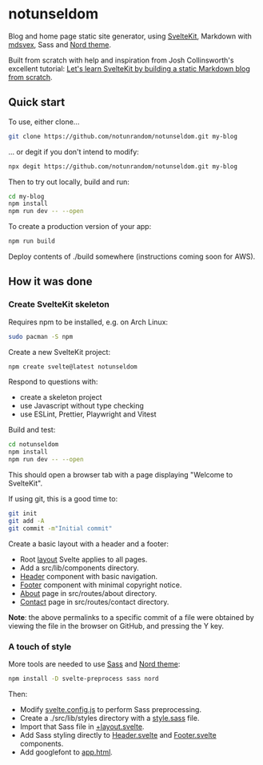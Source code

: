 # notunseldom

Blog and home page static site generator, using
[SvelteKit](https://kit.svelte.dev/), Markdown with
[mdsvex](https://mdsvex.com/), Sass and [Nord
theme](https://www.nordtheme.com/).

Built from scratch with help and inspiration from Josh Collinsworth's excellent
tutorial: [Let's learn SvelteKit by building a static Markdown blog from
scratch](https://joshcollinsworth.com/blog/build-static-sveltekit-markdown-blog).

## Quick start

To use, either clone...

```bash
git clone https://github.com/notunrandom/notunseldom.git my-blog
```

... or degit if you don't intend to modify:

```bash
npx degit https://github.com/notunrandom/notunseldom.git my-blog
```

Then to try out locally, build and run:

```bash
cd my-blog
npm install
npm run dev -- --open
```

To create a production version of your app:

```bash
npm run build
```

Deploy contents of ./build somewhere (instructions coming soon for AWS).

## How it was done

### Create SvelteKit skeleton

Requires npm to be installed, e.g. on Arch Linux:

```bash
sudo pacman -S npm
```

Create a new SvelteKit project:

```bash
npm create svelte@latest notunseldom
```

Respond to questions with:

- create a skeleton project
- use Javascript without type checking
- use ESLint, Prettier, Playwright and Vitest

Build and test:

```bash
cd notunseldom
npm install
npm run dev -- --open
```

This should open a browser tab with a page displaying "Welcome to SvelteKit".

If using git, this is a good time to:

```bash
git init
git add -A
git commit -m"Initial commit"
```

Create a basic layout with a header and a footer:

- Root [layout](https://github.com/notunrandom/notunseldom/blob/73a696e3c9726193ca9478d14f5f328ad5dc1e90/src/routes/%2Blayout.svelte) Svelte applies to all pages.
- Add a src/lib/components directory.
- [Header](https://github.com/notunrandom/notunseldom/blob/73a696e3c9726193ca9478d14f5f328ad5dc1e90/src/lib/components/Header.svelte) component with basic navigation.
- [Footer](https://github.com/notunrandom/notunseldom/blob/73a696e3c9726193ca9478d14f5f328ad5dc1e90/src/lib/components/Footer.svelte) component with minimal copyright notice.
- [About](https://github.com/notunrandom/notunseldom/blob/73a696e3c9726193ca9478d14f5f328ad5dc1e90/src/routes/about/%2Bpage.svelte) page in src/routes/about directory.
- [Contact](https://github.com/notunrandom/notunseldom/blob/73a696e3c9726193ca9478d14f5f328ad5dc1e90/src/routes/contact/%2Bpage.svelte) page in src/routes/contact directory.

**Note**: the above permalinks to a specific commit of a file were obtained by viewing the file in the browser on GitHub, and pressing the Y key.

### A touch of style

More tools are needed to use [Sass](https://sass-lang.com/) and [Nord theme](https://www.nordtheme.com/):

```bash
npm install -D svelte-preprocess sass nord
```

Then:

- Modify [svelte.config.js](https://github.com/notunrandom/notunseldom/blob/6b7dd9b26c6ff1edbe8f463602eb1bd83da12c0c/svelte.config.js) to perform Sass preprocessing.
- Create a ./src/lib/styles directory with a [style.sass](https://github.com/notunrandom/notunseldom/blob/6b7dd9b26c6ff1edbe8f463602eb1bd83da12c0c/src/lib/styles/style.sass) file.
- Import that Sass file in [+layout.svelte](https://github.com/notunrandom/notunseldom/blob/6b7dd9b26c6ff1edbe8f463602eb1bd83da12c0c/src/routes/%2Blayout.svelte).
- Add Sass styling directly to [Header.svelte](https://github.com/notunrandom/notunseldom/blob/6b7dd9b26c6ff1edbe8f463602eb1bd83da12c0c/src/lib/components/Header.svelte) and [Footer.svelte](https://github.com/notunrandom/notunseldom/blob/6b7dd9b26c6ff1edbe8f463602eb1bd83da12c0c/src/lib/components/Footer.svelte) components.
- Add googlefont to [app.html](https://github.com/notunrandom/notunseldom/blob/6b7dd9b26c6ff1edbe8f463602eb1bd83da12c0c/src/app.html).
